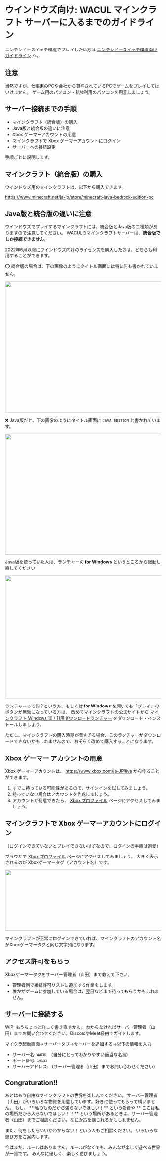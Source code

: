# ウインドウズ向け: WACUL マインクラフト サーバーに入るまでのガイドライン

ニンテンドースイッチ環境でプレイしたい方は [ニンテンドースイッチ環境向けガイドライン](./mc-wacul-switch) へ。

## 注意

当然ですが、仕事用のPCや会社から貸与されているPCでゲームをプレイしてはいけません。
ゲーム用のパソコン・私物利用のパソコンを用意しましょう。

## サーバー接続までの手順

- マインクラフト（統合版）の購入
- Java版と統合版の違いに注意
- Xbox ゲーマーアカウントの用意
- マインクラフトで Xbox ゲーマーアカウントにログイン
- サーバーへの接続設定

手順ごとに説明します。

## マインクラフト（統合版）の購入

ウインドウズ用のマインクラフトは、以下から購入できます。

https://www.minecraft.net/ja-jp/store/minecraft-java-bedrock-edition-pc

## Java版と統合版の違いに注意

ウインドウズでプレイするマインクラフトには、統合版とJava版の二種類がありますので注意してください。
WACULのマインクラフトサーバーは、**統合版でしか接続できません**。

2022年6月以降にウインドウズ向けのライセンスを購入した方は、どちらも利用することができます。

⭕ 統合版の場合は、下の画像のようにタイトル画面には特に何も書かれていません。

<img src="https://i.gyazo.com/84ca1f0574fc56f0c8a46e924187a622.jpg" width="680" height="425" />

❌ Java版だと、下の画像のようにタイトル画面に `JAVA EDITION` と書かれています。  

<img src="https://i.gyazo.com/249813a8114be460e008ed999a2a7784.jpg" width="680" height="390" />

Java版を使っていた人は、ランチャーの **for Windows** というところから起動し直してください

<img src="https://i.gyazo.com/c7a4bab76555bfd52eab0c8ce8c1b087.png" width="630" height="397" />

ランチャーって何？という方、もしくは **for Windows** を開いても「プレイ」のボタンが無効になっている方は、
改めてマインクラフトの公式サイトから [マインクラフト Windows 10 / 11用ダウンロードランチャー](https://www.minecraft.net/ja-jp/download) をダウンロード・インストールしましょう。

ただし、マインクラフトの購入時期が昔すぎる場合、このランチャーがダウンロードできないかもしれませんので、おそらく改めて購入することになります。

## Xbox ゲーマー アカウントの用意

Xbox ゲーマーアカウントは、 https://www.xbox.com/ja-JP/live から作ることができます。

1. すでに持っている可能性があるので、サインインを試してみましょう。
2. 持っていない場合はアカウントを作成しましょう。
3. アカウントが用意できたら、 [Xbox プロファイル](https://account.xbox.com/ja-jp/Profile) ページにアクセスしてみましょう。

## マインクラフトで Xbox ゲーマーアカウントにログイン

（ログインできていないとプレイできないはずなので、ログインの手順は割愛）

ブラウザで [Xbox プロファイル](https://account.xbox.com/ja-jp/Profile) ページにアクセスしてみましょう。
大きく表示されるのが Xboxゲーマータグ（アカウント名）です。

<img src="https://i.gyazo.com/af7dfdbc8b0899267a1121cc5956539b.png" width="592" height="197" />

マインクラフトが正常にログインできていれば、マインクラフトのアカウント名がXboxゲーマータグと同じ文字列になります。

## アクセス許可をもらう

Xboxゲーマータグをサーバー管理者（山田）まで教えて下さい。

- 管理者側で接続許可リストに追加する作業をします。
- 誰かがゲームに参加している場合は、翌日などまで待ってもらうかもしれません。

## サーバーに接続する

WIP: もうちょっと詳しく書き直すかも。
わからなければサーバー管理者（山田）までお問い合わせください。DiscordやMeet経由でガイドします。

マイクラ起動画面→サーバータブ→サーバーを追加する→以下の情報を入力

- サーバー名: `WACUL` （自分にとってわかりやすい適当な名前）
- ポート番号: `19132`
- サーバーアドレス: （サーバー管理者（山田）までお問い合わせください）

## Congraturation!!

あとはもう自由なマインクラフトの世界を楽しんでください。
サーバー管理者（山田）がいろいろな物資を用意しています。好きに使ってもらって構いません。
もし、 ** 私のものだから盗らないでほしい！** という物資や ** ここは私の場所だから入らないでほしい！！** という場所があるときは、サーバー管理者（山田）までご相談ください。なにか策を講じれるかもしれません。

また、何をしたらいいかわからない！という人もご相談ください。
いろいろな遊び方をご案内します。

今はまだ、ルールはありません。ルールがなくても、みんなが楽しく遊べる世界が一番です。
みんなに優しく、楽しく遊びましょう。
